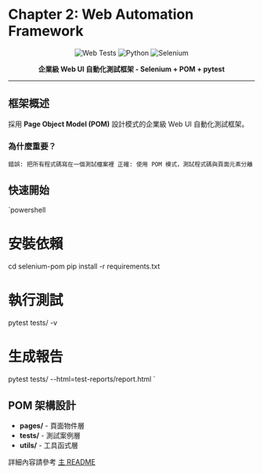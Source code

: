 ﻿#  Chapter 2: Web Automation Framework

<div align="center">

![Web Tests](https://img.shields.io/badge/tests-15%20passed-brightgreen)
![Python](https://img.shields.io/badge/Python-3.12-blue)
![Selenium](https://img.shields.io/badge/Selenium-4.15-blue)

**企業級 Web UI 自動化測試框架 - Selenium + POM + pytest**

</div>

---

##  框架概述

採用 **Page Object Model (POM)** 設計模式的企業級 Web UI 自動化測試框架。

###  為什麼重要？

`
 錯誤: 把所有程式碼寫在一個測試檔案裡
 正確: 使用 POM 模式，測試程式碼與頁面元素分離
`

##  快速開始

`powershell
# 安裝依賴
cd selenium-pom
pip install -r requirements.txt

# 執行測試
pytest tests/ -v

# 生成報告
pytest tests/ --html=test-reports/report.html
`

##  POM 架構設計

- **pages/** - 頁面物件層
- **tests/** - 測試案例層  
- **utils/** - 工具函式層

詳細內容請參考 [主 README](../README.md)

